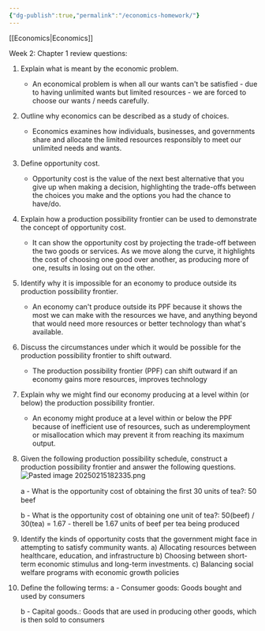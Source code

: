 ```yaml
---
{"dg-publish":true,"permalink":"/economics-homework/"}
---
```


[[Economics\|Economics]]


Week 2: 
Chapter 1 review questions: 
1) Explain what is meant by the economic problem.
	- An economical problem is when all our wants can't be satisfied - due to having unlimited wants but limited resources -  we are forced to choose our wants / needs carefully. 

2) Outline why economics can be described as a study of choices.
	- Economics examines how individuals, businesses, and governments share and allocate the limited resources responsibly to meet our unlimited needs and wants. 

3) Define opportunity cost.
	- Opportunity cost is the value of the next best alternative that you give up when making a decision, highlighting the trade-offs between the choices you make and the options you had the chance to have/do. 

4) Explain how a production possibility frontier can be used to demonstrate the concept of opportunity cost.
	- It can show the opportunity cost by projecting the trade-off between the two goods or services. As we move along the curve, it highlights the cost of choosing one good over another, as producing more of one, results in losing out on the other. 

5) Identify why it is impossible for an economy to produce outside its production possibility frontier.
	- An economy can't produce outside its PPF because it  shows the most we can make with the resources we have, and anything beyond that would need more resources or better technology than what's available.

6) Discuss the circumstances under which it would be possible for the production possibility frontier to shift outward.
	- The production possibility frontier (PPF) can shift outward if an economy gains more resources, improves technology

7) Explain why we might find our economy producing at a level within (or below) the production possibility frontier.
	- An economy might produce at a level within or below the PPF because of inefficient use of resources, such as underemployment or misallocation which may prevent it from reaching its maximum output. 

8) Given the following production possibility schedule, construct a production
possibility frontier and answer the following questions.
![Pasted image 20250215182335.png](/img/user/Pasted%20image%2020250215182335.png)
	
	a -  What is the opportunity cost of obtaining the ﬁrst 30 units of tea?:
		50 beef 
	
	b - What is the opportunity cost of obtaining one unit of tea?:
		50(beef) / 30(tea) = 1.67 
			- therell be 1.67 units of beef per tea being produced 

9) Identify the kinds of opportunity costs that the government might face in attempting to satisfy community wants.
	a) Allocating resources between healthcare, education, and infrastructure
	b) Choosing between short-term economic stimulus and long-term investments.
	c) Balancing social welfare programs with economic growth policies

10) Define the following terms:
	a -  Consumer goods:
		Goods bought and used by consumers 
	
	b -  Capital goods.:
		Goods that are used in producing other goods, which is then sold to consumers 